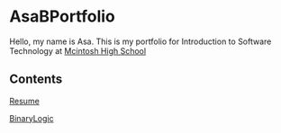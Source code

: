 # AsaBPortfolio
Hello, my name is Asa. This is my portfolio for Introduction to Software Technology at [Mcintosh High School](http://www.fcboe.org/mhs)

## Contents
[Resume](Resume.md)

[BinaryLogic](Binary-Logic.md)
